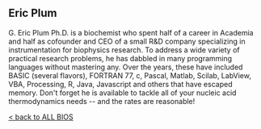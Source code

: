 ## Eric Plum

G. Eric Plum Ph.D. is a biochemist who spent half of a career in Academia and half as cofounder and CEO of a small R&D company specializing in instrumentation for biophysics research. To address a wide variety of practical research problems, he has dabbled in many programming languages without mastering any.  Over the years, these have included BASIC (several flavors), FORTRAN 77, c, Pascal, Matlab, Scilab, LabView, VBA, Processing, R, Java, Javascript and others that have escaped memory. Don't forget he is available to tackle all of your nucleic acid thermodynamics needs -- and the rates are reasonable!

[< back to ALL BIOS](ALL_BIOS.md)